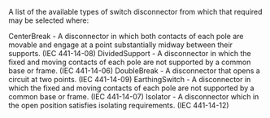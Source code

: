 ﻿A list of the available types of switch disconnector from which that required may be selected where:

CenterBreak - A disconnector in which both contacts of each pole are movable and engage at a point substantially midway between their supports. (IEC 441-14-08)
DividedSupport - A disconnector in which the fixed and moving contacts of each pole are not supported by a common base or frame. (IEC 441-14-06)
DoubleBreak - A disconnector that opens a circuit at two points. (IEC 441-14-09)
EarthingSwitch - A disconnector in which the fixed and moving contacts of each pole are not supported by a common base or frame. (IEC 441-14-07)
Isolator - A disconnector which in the open position satisfies isolating requirements. (IEC 441-14-12)
